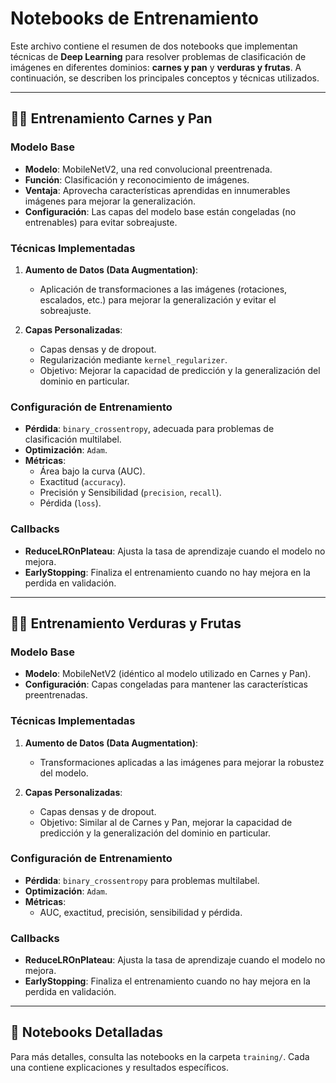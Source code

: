 # Notebooks de Entrenamiento

Este archivo contiene el resumen de dos notebooks que implementan técnicas de **Deep Learning** para resolver problemas de clasificación de imágenes en diferentes dominios: **carnes y pan** y **verduras y frutas**. A continuación, se describen los principales conceptos y técnicas utilizados.

---

## 🥩🍞 Entrenamiento Carnes y Pan

### Modelo Base
- **Modelo**: MobileNetV2, una red convolucional preentrenada.
- **Función**: Clasificación y reconocimiento de imágenes.
- **Ventaja**: Aprovecha características aprendidas en innumerables imágenes para mejorar la generalización.
- **Configuración**: Las capas del modelo base están congeladas (no entrenables) para evitar sobreajuste.

### Técnicas Implementadas
1. **Aumento de Datos (Data Augmentation)**:
   - Aplicación de transformaciones a las imágenes (rotaciones, escalados, etc.) para mejorar la generalización y evitar el sobreajuste.

2. **Capas Personalizadas**:
   - Capas densas y de dropout.
   - Regularización mediante `kernel_regularizer`.
   - Objetivo: Mejorar la capacidad de predicción y la generalización del dominio en particular.

### Configuración de Entrenamiento
- **Pérdida**: `binary_crossentropy`, adecuada para problemas de clasificación multilabel.
- **Optimización**: `Adam`.
- **Métricas**:
  - Área bajo la curva (AUC).
  - Exactitud (`accuracy`).
  - Precisión y Sensibilidad (`precision`, `recall`).
  - Pérdida (`loss`).

### Callbacks
- **ReduceLROnPlateau**: Ajusta la tasa de aprendizaje cuando el modelo no mejora.
- **EarlyStopping**: Finaliza el entrenamiento cuando no hay mejora en la perdida en validación.

---

## 🥕🍎 Entrenamiento Verduras y Frutas

### Modelo Base
- **Modelo**: MobileNetV2 (idéntico al modelo utilizado en Carnes y Pan).
- **Configuración**: Capas congeladas para mantener las características preentrenadas.

### Técnicas Implementadas
1. **Aumento de Datos (Data Augmentation)**:
   - Transformaciones aplicadas a las imágenes para mejorar la robustez del modelo.

2. **Capas Personalizadas**:
   - Capas densas y de dropout.
   - Objetivo: Similar al de Carnes y Pan, mejorar la capacidad de predicción y la generalización del dominio en particular.


### Configuración de Entrenamiento
- **Pérdida**: `binary_crossentropy` para problemas multilabel.
- **Optimización**: `Adam`.
- **Métricas**:
  - AUC, exactitud, precisión, sensibilidad y pérdida.

### Callbacks
- **ReduceLROnPlateau**: Ajusta la tasa de aprendizaje cuando el modelo no mejora.
- **EarlyStopping**: Finaliza el entrenamiento cuando no hay mejora en la perdida en validación.

---

## 📁 Notebooks Detalladas
Para más detalles, consulta las notebooks en la carpeta `training/`. Cada una contiene explicaciones y resultados específicos.

